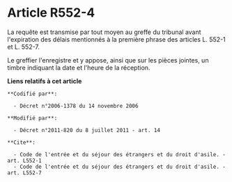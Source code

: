 # Article R552-4

La requête est transmise par tout moyen au greffe du tribunal avant l'expiration des délais mentionnés à la première phrase
des articles L. 552-1 et L. 552-7.

Le greffier l'enregistre et y appose, ainsi que sur les pièces jointes, un timbre indiquant la date et l'heure de la
réception.

**Liens relatifs à cet article**

	**Codifié par**:

	  - Décret n°2006-1378 du 14 novembre 2006

	**Modifié par**:

	  - Décret n°2011-820 du 8 juillet 2011 - art. 14

	**Cite**:

	  - Code de l'entrée et du séjour des étrangers et du droit d'asile. - art. L552-1
	  - Code de l'entrée et du séjour des étrangers et du droit d'asile. - art. L552-7

